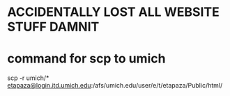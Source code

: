 # ACCIDENTALLY LOST ALL WEBSITE STUFF DAMNIT


# command for scp to umich
scp -r umich/* etapaza@login.itd.umich.edu:/afs/umich.edu/user/e/t/etapaza/Public/html/

